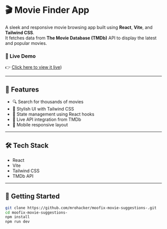# 🎬 Movie Finder App

A sleek and responsive movie browsing app built using **React**, **Vite**, and **Tailwind CSS**.  
It fetches data from **The Movie Database (TMDb)** API to display the latest and popular movies.

### 🔗 Live Demo
👉 [Click here to view it live](https://bright-selkie-3bfb10.netlify.app/))

---

## 🚀 Features

- 🔍 Search for thousands of movies
- 🎨 Stylish UI with Tailwind CSS
- 🧠 State management using React hooks
- 🔄 Live API integration from TMDb
- 📱 Mobile responsive layout

---

## 🛠️ Tech Stack

- React
- Vite
- Tailwind CSS
- TMDb API

---

## 🧪 Getting Started

```bash
git clone https://github.com/mrohacker/moofix-movie-suggestions-.git
cd moofix-movie-suggestions-
npm install
npm run dev
